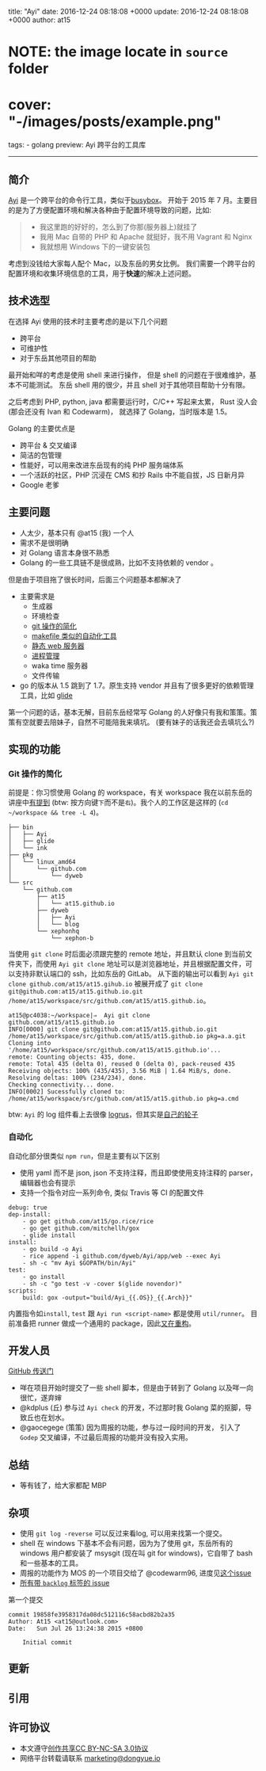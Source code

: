 title: "Ayi"
date: 2016-12-24 08:18:08 +0000
update: 2016-12-24 08:18:08 +0000
author: at15
# NOTE: the image locate in `source` folder
# cover: "-/images/posts/example.png"
tags:
    - golang
preview: Ayi 跨平台的工具库

---

## 简介

[Ayi](https://github.com/dyweb/Ayi) 是一个跨平台的命令行工具，类似于[busybox](https://busybox.net/about.html)。
开始于 2015 年 7 月。主要目的是为了方便配置环境和解决各种由于配置环境导致的问题，比如:

> - 我这里跑的好好的，怎么到了你那(服务器上)就挂了
> - 我用 Mac 自带的 PHP 和 Apache 就挺好，我不用 Vagrant 和 Nginx
> - 我就想用 Windows 下的一键安装包

考虑到没钱给大家每人配个 Mac，以及东岳的男女比例。
我们需要一个跨平台的配置环境和收集环境信息的工具，用于**快速**的解决上述问题。

## 技术选型

在选择 Ayi 使用的技术时主要考虑的是以下几个问题

- 跨平台
- 可维护性
- 对于东岳其他项目的帮助

<!-- TODO:找不到是哪个 issue 了，倒是找到了 commit https://github.com/dyweb/Ayi/commit/3a96921ccb6b5edb7c294e2a1eab2b9e63cc130b -->
最开始和咩的考虑是使用 shell 来进行操作， 但是 shell 的问题在于很难维护，基本不可能测试。
东岳 shell 用的很少，并且 shell 对于其他项目帮助十分有限。

之后考虑到 PHP, python, java 都需要运行时，C/C++ 写起来太累， Rust 没人会 (那会还没有 Ivan 和 Codewarm)，
就选择了 Golang，当时版本是 1.5。

Golang 的主要优点是

- 跨平台 & 交叉编译
- 简洁的包管理
- 性能好，可以用来改进东岳现有的纯 PHP 服务端体系
- 一个活跃的社区，PHP 沉浸在 CMS 和抄 Rails 中不能自拔，JS 日新月异
- Google 老爹

## 主要问题

- 人太少，基本只有 @at15 (我) 一个人
- 需求不是很明确
- 对 Golang 语言本身很不熟悉
- Golang 的一些工具链不是很成熟，比如不支持依赖的 vendor 。

但是由于项目拖了很长时间，后面三个问题基本都解决了

- 主要需求是
  - 生成器
  - 环境检查
  - [git 操作的简化](https://github.com/dyweb/Ayi/tree/master/app/git)
  - [makefile 类似的自动化工具](https://github.com/dyweb/Ayi/tree/master/util/runner)
  - [静态 web 服务器](https://github.com/dyweb/Ayi/tree/master/app/web)
  - [进程管理](https://github.com/dyweb/Ayi/pull/64)
  - waka time 服务器
  - 文件传输
- go 的版本从 1.5 跳到了 1.7。原生支持 vendor 并且有了很多更好的依赖管理工具，比如 [glide](https://github.com/Masterminds/glide)

第一个问题的话，基本无解，目前东岳经常写 Golang 的人好像只有我和策策。策策有空就要去陪妹子，自然不可能陪我来填坑。
(要有妹子的话我还会去填坑么?)

## 实现的功能

### Git 操作的简化

前提是：你习惯使用 Golang 的 workspace，有关 workspace 我在以前东岳的讲座中[有提到](http://dongyueweb.com/course/web/2016_Spring/environment/slide.html#/4) (btw: 按方向键`下`而不是`右`)。我个人的工作区是这样的 (`cd ~/workspace && tree -L 4`)。

````
├── bin
│   ├── Ayi
│   ├── glide
│   └── ink
├── pkg
│   └── linux_amd64
│       └── github.com
│           └── dyweb
└── src
    └── github.com
        ├── at15
        │   └── at15.github.io
        ├── dyweb
        │   ├── Ayi
        │   └── blog
        └── xephonhq
            └── xephon-b
````

当使用 `git clone` 时后面必须跟完整的 remote 地址，并且默认 clone 到当前文件夹下，而使用
`Ayi git clone` 地址可以是浏览器地址，并且根据配置文件，可以支持非默认端口的 ssh，比如东岳的 GitLab。
从下面的输出可以看到 `Ayi git clone github.com/at15/at15.gihub.io` 被展开成了 `git clone git@github.com:at15/at15.github.io.git /home/at15/workspace/src/github.com/at15/at15.github.io`。

````
at15@pc4038:~/workspace|⇒  Ayi git clone github.com/at15/at15.github.io
INFO[0000] git clone git@github.com:at15/at15.github.io.git /home/at15/workspace/src/github.com/at15/at15.github.io pkg=a.a.git
Cloning into '/home/at15/workspace/src/github.com/at15/at15.github.io'...
remote: Counting objects: 435, done.
remote: Total 435 (delta 0), reused 0 (delta 0), pack-reused 435
Receiving objects: 100% (435/435), 3.56 MiB | 1.64 MiB/s, done.
Resolving deltas: 100% (234/234), done.
Checking connectivity... done.
INFO[0002] Sucessfully cloned to: /home/at15/workspace/src/github.com/at15/at15.github.io pkg=a.cmd
````

btw: `Ayi` 的 log 组件看上去很像 [logrus](https://github.com/sirupsen/logrus)，但其实是[自己的轮子](https://github.com/dyweb/Ayi/pull/60)

### 自动化

自动化部分很类似 `npm run`，但是主要有以下区别

- 使用 yaml 而不是 json, json 不支持注释，而且即使使用支持注释的 parser，编辑器也会有提示
- 支持一个指令对应一系列命令, 类似 Travis 等 CI 的配置文件

````
debug: true
dep-install:
    - go get github.com/at15/go.rice/rice
    - go get github.com/mitchellh/gox
    - glide install
install:
    - go build -o Ayi
    - rice append -i github.com/dyweb/Ayi/app/web --exec Ayi
    - sh -c "mv Ayi $GOPATH/bin/Ayi"
test:
    - go install
    - sh -c "go test -v -cover $(glide novendor)"
scripts:
    build: gox -output="build/Ayi_{{.OS}}_{{.Arch}}"
````

内置指令如`install`, `test` 跟 `Ayi run <script-name>` 都是使用 `util/runner`。
目前准备把 runner 做成一个通用的 package，因此[又在重构](https://github.com/dyweb/Ayi/pull/64)。

## 开发人员

[GitHub 传送门](https://github.com/dyweb/Ayi/graphs/contributors)

- 咩在项目开始时提交了一些 shell 脚本，但是由于转到了 Golang 以及咩一向很忙，遂弃婶
- @kdplus (丘) 参与过 `Ayi check` 的开发，不过那时我 Golang 菜的抠脚，导致丘也在划水。
- @gaocegege (策策) 因为周报的功能，参与过一段时间的开发，
引入了`Godep` 交叉编译，不过最后周报的功能并没有投入实用。


## 总结

- 等有钱了，给大家都配 MBP


## 杂项

- 使用 `git log -reverse` 可以反过来看log, 可以用来找第一个提交。
- shell 在 windows 下基本不会有问题，因为为了使用 git，东岳所有的 windows 用户都安装了
msysgit (现在叫 git for windows)，它自带了 bash 和一些基本的工具。
- 周报的功能作为 MOS 的一个项目交给了 @codewarm96, 进度见[这个issue](https://github.com/dyweb/mos/issues/1)
- [所有带 `backlog` 标签的 issue](https://github.com/dyweb/Ayi/issues?q=is%3Aissue+label%3Abacklog+is%3Aclosed)

第一个提交
````
commit 19858fe3958317da08dc512116c58acbd82b2a35
Author: At15 <at15@outlook.com>
Date:   Sun Jul 26 13:24:38 2015 +0800

    Initial commit
````

## 更新

## 引用

## 许可协议

- 本文遵守[创作共享CC BY-NC-SA 3.0协议](https://creativecommons.org/licenses/by-nc-sa/3.0/cn/)
- 网络平台转载请联系 <marketing@dongyue.io>
